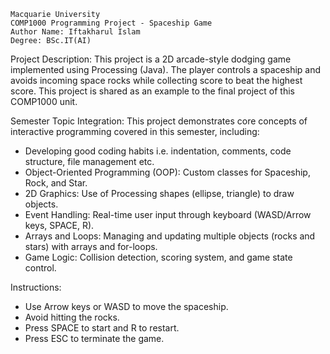 	Macquarie University
	COMP1000 Programming Project - Spaceship Game
	Author Name: Iftakharul Islam
	Degree: BSc.IT(AI)
 
Project Description:
This project is a 2D arcade-style dodging game implemented using Processing (Java).
The player controls a spaceship and avoids incoming space rocks while collecting score to beat the highest score.
This project is shared as an example to the final project of this COMP1000 unit.
 
Semester Topic Integration:
This project demonstrates core concepts of interactive programming covered in this semester, including:

 - Developing good coding habits i.e. indentation, comments, code structure, file management etc.
 - Object-Oriented Programming (OOP): Custom classes for Spaceship, Rock, and Star.
 - 2D Graphics: Use of Processing shapes (ellipse, triangle) to draw objects.
 - Event Handling: Real-time user input through keyboard (WASD/Arrow keys, SPACE, R).
 - Arrays and Loops: Managing and updating multiple objects (rocks and stars) with arrays and for-loops.
 - Game Logic: Collision detection, scoring system, and game state control.
 
Instructions:
 - Use Arrow keys or WASD to move the spaceship.
 - Avoid hitting the rocks.
 - Press SPACE to start and R to restart.
 - Press ESC to terminate the game.
